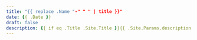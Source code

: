 ```yaml
---
title: "{{ replace .Name "-" " " | title }}"
date: {{ .Date }}
draft: false
description: {{ if eq .Title .Site.Title }}{{ .Site.Params.description }}{{ else }}{{ .Summary }}...{{ end }}
---
```


